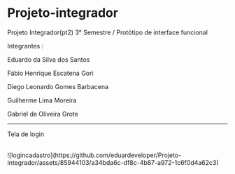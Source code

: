 # Projeto-integrador
Projeto Integrador(pt2) 3° Semestre / Protótipo de interface funcional


Integrantes :


Eduardo da Silva dos Santos

Fábio Henrique Escatena Gori 

Diego Leonardo Gomes Barbacena 

Guilherme Lima Moreira

Gabriel de Oliveira Grote 


---------------------------------------------------------


Tela de login 

<br>
![logincadastro](https://github.com/eduardeveloper/Projeto-integrador/assets/85944103/a34bda6c-df8c-4b87-a972-1c6f0d4a62c3)
